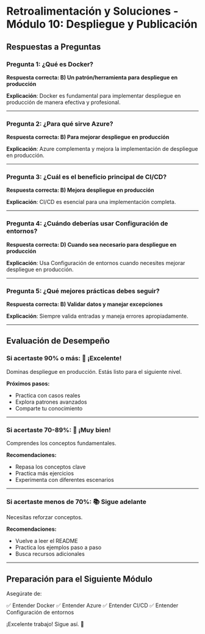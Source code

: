 # Retroalimentación y Soluciones - Módulo 10: Despliegue y Publicación

## Respuestas a Preguntas

### Pregunta 1: ¿Qué es Docker?
**Respuesta correcta: B) Un patrón/herramienta para despliegue en producción**

**Explicación**: Docker es fundamental para implementar despliegue en producción de manera efectiva y profesional.

---

### Pregunta 2: ¿Para qué sirve Azure?
**Respuesta correcta: B) Para mejorar despliegue en producción**

**Explicación**: Azure complementa y mejora la implementación de despliegue en producción.

---

### Pregunta 3: ¿Cuál es el beneficio principal de CI/CD?
**Respuesta correcta: B) Mejora despliegue en producción**

**Explicación**: CI/CD es esencial para una implementación completa.

---

### Pregunta 4: ¿Cuándo deberías usar Configuración de entornos?
**Respuesta correcta: D) Cuando sea necesario para despliegue en producción**

**Explicación**: Usa Configuración de entornos cuando necesites mejorar despliegue en producción.

---

### Pregunta 5: ¿Qué mejores prácticas debes seguir?
**Respuesta correcta: B) Validar datos y manejar excepciones**

**Explicación**: Siempre valida entradas y maneja errores apropiadamente.

---

## Evaluación de Desempeño

### Si acertaste 90% o más: 🌟 ¡Excelente!
Dominas despliegue en producción. Estás listo para el siguiente nivel.

**Próximos pasos:**
- Practica con casos reales
- Explora patrones avanzados
- Comparte tu conocimiento

---

### Si acertaste 70-89%: 💪 ¡Muy bien!
Comprendes los conceptos fundamentales.

**Recomendaciones:**
- Repasa los conceptos clave
- Practica más ejercicios
- Experimenta con diferentes escenarios

---

### Si acertaste menos de 70%: 📚 Sigue adelante
Necesitas reforzar conceptos.

**Recomendaciones:**
- Vuelve a leer el README
- Practica los ejemplos paso a paso
- Busca recursos adicionales

---

## Preparación para el Siguiente Módulo

Asegúrate de:

✅ Entender Docker
✅ Entender Azure
✅ Entender CI/CD
✅ Entender Configuración de entornos

¡Excelente trabajo! Sigue así. 🚀
